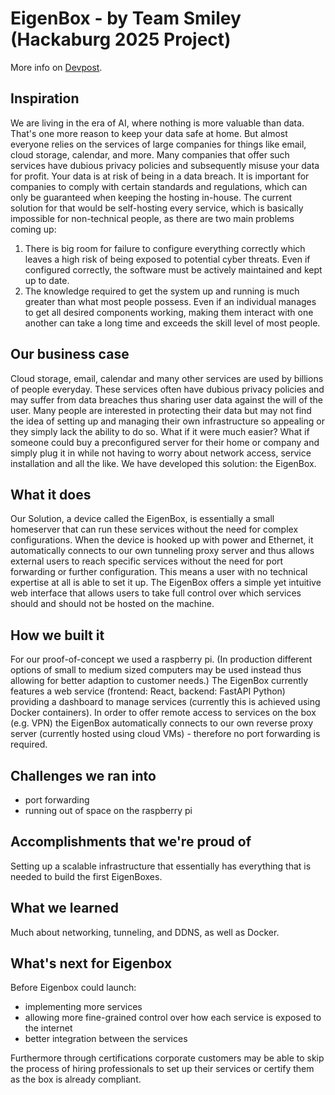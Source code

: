 # EigenBox - by Team Smiley (Hackaburg 2025 Project)
More info on [Devpost](https://devpost.com/software/eigenbox-by-team-smiley).

## Inspiration
We are living in the era of AI, where nothing is more valuable than data. That's one more reason to keep your data safe at home. But almost everyone relies on the services of large companies for things like email, cloud storage, calendar, and more. 
Many companies that offer such services have dubious privacy policies and subsequently misuse your data for profit. Your data is at risk of being in a data breach. It is important for companies to comply with certain standards and regulations, which can only be guaranteed when keeping the hosting in-house.
The current solution for that would be self-hosting every service, which is basically impossible for non-technical people, as there are two main problems coming up: 
1. There is big room for failure to configure everything correctly which leaves a high risk of being exposed to potential cyber threats. Even if configured correctly, the software must be actively maintained and kept up to date.
2. The knowledge required to get the system up and running is much greater than what most people possess. Even if an individual manages to get all desired components working, making them interact with one another can take a long time and exceeds the skill level of most people. 

## Our business case
Cloud storage, email, calendar and many other services are used by billions of people everyday. These services often have dubious privacy policies and may suffer from data breaches thus sharing user data against the will of the user.
Many people are interested in protecting their data but may not find the idea of setting up and managing their own infrastructure so appealing or they simply lack the ability to do so. What if it were much easier? What if someone could buy a preconfigured server for their home or company and simply plug it in while not having to worry about network access, service installation and all the like.
We have developed this solution: the EigenBox.

## What it does
Our Solution, a device called the EigenBox, is essentially a small homeserver that can run these services without the need for complex configurations. When the device is hooked up with power and Ethernet, it automatically connects to our own tunneling proxy server and thus allows external users to reach specific services without the need for port forwarding or further configuration. This means a user with no technical expertise at all is able to set it up. The EigenBox offers a simple yet intuitive web interface that allows users to take full control over which services should and should not be hosted on the machine.  

## How we built it
For our proof-of-concept we used a raspberry pi. (In production different options of small to medium sized computers may be used instead thus allowing for better adaption to customer needs.)
The EigenBox currently features a web service (frontend: React, backend: FastAPI Python) providing a dashboard to manage services (currently this is achieved using Docker containers). In order to offer remote access to services on the box (e.g. VPN) the EigenBox automatically connects to our own reverse proxy server (currently hosted using cloud VMs) - therefore no port forwarding is required. 

## Challenges we ran into
- port forwarding
- running out of space  on the raspberry pi

## Accomplishments that we're proud of
Setting up a scalable infrastructure that essentially has everything that is needed to build the first EigenBoxes.

## What we learned
Much about networking, tunneling, and DDNS, as well as Docker.

## What's next for Eigenbox
Before Eigenbox could launch:
- implementing more services
- allowing more fine-grained control over how each service is exposed to the internet
-  better integration between the services

Furthermore through certifications corporate customers may be able to skip the process of hiring professionals to set up their services or certify them as the box is already compliant.  
